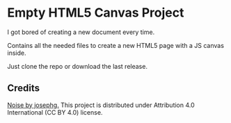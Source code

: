 # Empty HTML5 Canvas Project

I got bored of creating a new document every time.

Contains all the needed files to create a new HTML5 page with a JS canvas inside.

Just clone the repo or download the last release.

## Credits

[Noise by josephg.](https://github.com/josephg/noisejs)
This project is distributed under Attribution 4.0 International (CC BY 4.0) license.
